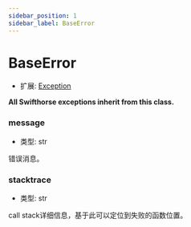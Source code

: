 ```yaml
---
sidebar_position: 1
sidebar_label: BaseError
---
```

# BaseError

- 扩展: [Exception](https://docs.python.org/3/library/exceptions.html#Exception "Python Built-in Exception")

**All Swifthorse exceptions inherit from this class.**

### message
- 类型: str

错误消息。


### stacktrace
- 类型: str

call stack详细信息，基于此可以定位到失败的函数位置。